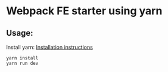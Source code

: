 # Webpack FE starter using yarn  

## Usage:  
Install yarn: [Installation instructions](https://yarnpkg.com/en/docs/install)  
```
yarn install  
yarn run dev
```
